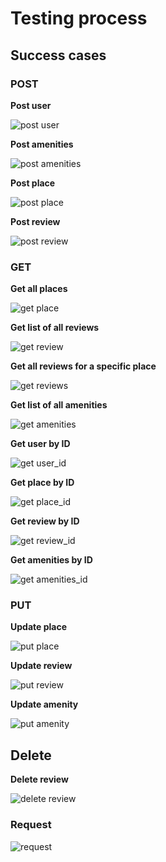 # Testing process

## Success cases

### POST

**Post user**

![post user](https://imgur.com/cmYN9Sg.png)

**Post amenities**

![post amenities](https://imgur.com/dvo4f4s.png)

**Post place**

![post place](https://imgur.com/RDKzGME.png)

**Post review**

![post review](https://imgur.com/12knLny.png)

### GET

**Get all places**

![get place](https://imgur.com/fcQxxzR.png)

**Get list of all reviews**

![get review](https://imgur.com/B1zmeVk.png)

**Get all reviews for a specific place**

![get reviews](https://imgur.com/K87X4M8.png)

**Get list of all amenities**

![get amenities](https://imgur.com/IxJbN95.png)

**Get user by ID**

![get user_id](https://imgur.com/dCqi9sA.png)

**Get place by ID**

![get place_id](https://imgur.com/veFZ6kZ.png)

**Get review by ID**

![get review_id](https://imgur.com/lulzoeH.png)

**Get amenities by ID**

![get amenities_id](https://imgur.com/CbSPGmv.png)

### PUT

**Update place**

![put place](https://imgur.com/oDkwA7q.png)

**Update review**

![put review](https://imgur.com/bTNxXmg.png)

**Update amenity**

![put amenity](https://imgur.com/AfHBkWb.png)

## Delete

**Delete review**

![delete review](https://imgur.com/5AR2Cm8.png)

### Request

![request](https://imgur.com/zGvCmVH.png)





